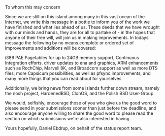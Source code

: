 To whom this may concern

Since we are still on this island among many in this vast ocean of the Internet, we write this message in a bottle to inform you of the work we have finished and what lies ahead of us. These deeds that we have wrought with our minds and hands, they are for all to partake of - in the hopes that anyone of their free will, will join us in making improvements. In todays message the following by no means complete or ordered set of improvements and additions will be covered:

i386 PAE Pagetables for up to 24GB memory support, Continuous Integration efforts, driver updates to ena and graphics, ARM enhancements such as RochChip, Marvell 8K, and Broadcom support as well as more DTS files, more Capsicum possibilities, as well as pfsync improvements, and many more things that you can read about for yourselves.

Additionally, we bring news from some islands further down stream, namely the nosh project, HardenedBSD, ClonOS, and the Polish BSD User-Group.

We would, selfishly, encourage those of you who give us the good word to please send in your submissions sooner than just before the deadline, and also encourage anyone willing to share the good word to please read the section on which submissions we're also interested in having.

Yours hopefully,
Daniel Ebdrup, on behalf of the status report team.
